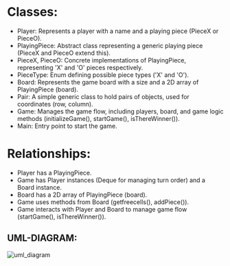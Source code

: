 # Classes:

- Player: Represents a player with a name and a playing piece (PieceX or PieceO).
- PlayingPiece: Abstract class representing a generic playing piece (PieceX and PieceO extend this).
- PieceX, PieceO: Concrete implementations of PlayingPiece, representing 'X' and 'O' pieces respectively.
- PieceType: Enum defining possible piece types ('X' and 'O').
- Board: Represents the game board with a size and a 2D array of PlayingPiece (board).
- Pair: A simple generic class to hold pairs of objects, used for coordinates (row, column).
- Game: Manages the game flow, including players, board, and game logic methods (initializeGame(), startGame(), isThereWinner()).
- Main: Entry point to start the game.

# Relationships:

- Player has a PlayingPiece.
- Game has Player instances (Deque<Player> for managing turn order) and a Board instance.
- Board has a 2D array of PlayingPiece (board).
- Game uses methods from Board (getfreecells(), addPiece()).
- Game interacts with Player and Board to manage game flow (startGame(), isThereWinner()).

##  UML-DIAGRAM:
![uml_diagram](https://github.com/imkhushboo/TIC-TAE-TOE-LLD/assets/66317974/9934578e-9911-4c12-8a26-b4847006f845)

